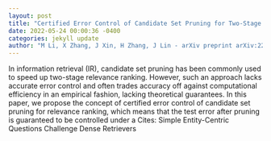 ```yaml
--- 
layout: post 
title: "Certified Error Control of Candidate Set Pruning for Two-Stage Relevance Ranking" 
date: 2022-05-24 00:00:36 -0400 
categories: jekyll update 
author: "M Li, X Zhang, J Xin, H Zhang, J Lin - arXiv preprint arXiv:2205.09638, 2022" 
--- 
```

In information retrieval (IR), candidate set pruning has been commonly used to speed up two-stage relevance ranking. However, such an approach lacks accurate error control and often trades accuracy off against computational efficiency in an empirical fashion, lacking theoretical guarantees. In this paper, we propose the concept of certified error control of candidate set pruning for relevance ranking, which means that the test error after pruning is guaranteed to be controlled under a Cites: Simple Entity-Centric Questions Challenge Dense Retrievers